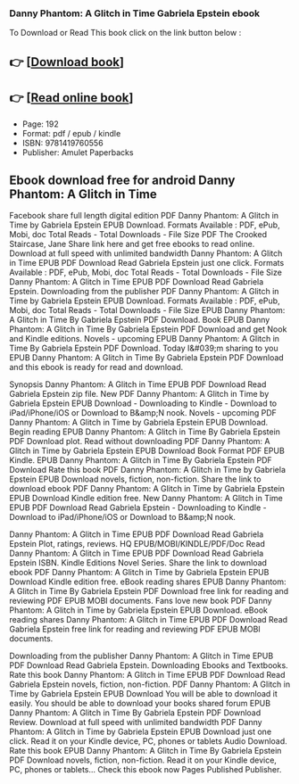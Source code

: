 ### Danny Phantom: A Glitch in Time Gabriela Epstein ebook

To Download or Read This book click on the link button below :

## 👉  [**[Download book](http://ebooksharez.info/download.php?group=book&from=github.com&id=676019&lnk=1081 "Download book")**]

## 👉  [**[Read online book](http://ebooksharez.info/download.php?group=book&from=github.com&id=676019&lnk=1081 "Read online book")**]


* Page: 192
* Format: pdf / epub / kindle
* ISBN: 9781419760556
* Publisher: Amulet Paperbacks



## Ebook download free for android Danny Phantom: A Glitch in Time 


Facebook share full length digital edition PDF Danny Phantom: A Glitch in Time by Gabriela Epstein EPUB Download. Formats Available : PDF, ePub, Mobi, doc Total Reads - Total Downloads - File Size PDF The Crooked Staircase, Jane Share link here and get free ebooks to read online. Download at full speed with unlimited bandwidth Danny Phantom: A Glitch in Time EPUB PDF Download Read Gabriela Epstein just one click. Formats Available : PDF, ePub, Mobi, doc Total Reads - Total Downloads - File Size Danny Phantom: A Glitch in Time EPUB PDF Download Read Gabriela Epstein. Downloading from the publisher PDF Danny Phantom: A Glitch in Time by Gabriela Epstein EPUB Download. Formats Available : PDF, ePub, Mobi, doc Total Reads - Total Downloads - File Size EPUB Danny Phantom: A Glitch in Time By Gabriela Epstein PDF Download. Book EPUB Danny Phantom: A Glitch in Time By Gabriela Epstein PDF Download and get Nook and Kindle editions. Novels - upcoming EPUB Danny Phantom: A Glitch in Time By Gabriela Epstein PDF Download. Today I&amp;#039;m sharing to you EPUB Danny Phantom: A Glitch in Time By Gabriela Epstein PDF Download and this ebook is ready for read and download.

Synopsis Danny Phantom: A Glitch in Time EPUB PDF Download Read Gabriela Epstein zip file. New PDF Danny Phantom: A Glitch in Time by Gabriela Epstein EPUB Download - Downloading to Kindle - Download to iPad/iPhone/iOS or Download to B&amp;amp;N nook. Novels - upcoming PDF Danny Phantom: A Glitch in Time by Gabriela Epstein EPUB Download. Begin reading EPUB Danny Phantom: A Glitch in Time By Gabriela Epstein PDF Download plot. Read without downloading PDF Danny Phantom: A Glitch in Time by Gabriela Epstein EPUB Download Book Format PDF EPUB Kindle. EPUB Danny Phantom: A Glitch in Time By Gabriela Epstein PDF Download Rate this book PDF Danny Phantom: A Glitch in Time by Gabriela Epstein EPUB Download novels, fiction, non-fiction. Share the link to download ebook PDF Danny Phantom: A Glitch in Time by Gabriela Epstein EPUB Download Kindle edition free. New Danny Phantom: A Glitch in Time EPUB PDF Download Read Gabriela Epstein - Downloading to Kindle - Download to iPad/iPhone/iOS or Download to B&amp;amp;N nook.

Danny Phantom: A Glitch in Time EPUB PDF Download Read Gabriela Epstein Plot, ratings, reviews. HQ EPUB/MOBI/KINDLE/PDF/Doc Read Danny Phantom: A Glitch in Time EPUB PDF Download Read Gabriela Epstein ISBN. Kindle Editions Novel Series. Share the link to download ebook PDF Danny Phantom: A Glitch in Time by Gabriela Epstein EPUB Download Kindle edition free. eBook reading shares EPUB Danny Phantom: A Glitch in Time By Gabriela Epstein PDF Download free link for reading and reviewing PDF EPUB MOBI documents. Fans love new book PDF Danny Phantom: A Glitch in Time by Gabriela Epstein EPUB Download. eBook reading shares Danny Phantom: A Glitch in Time EPUB PDF Download Read Gabriela Epstein free link for reading and reviewing PDF EPUB MOBI documents.

Downloading from the publisher Danny Phantom: A Glitch in Time EPUB PDF Download Read Gabriela Epstein. Downloading Ebooks and Textbooks. Rate this book Danny Phantom: A Glitch in Time EPUB PDF Download Read Gabriela Epstein novels, fiction, non-fiction. PDF Danny Phantom: A Glitch in Time by Gabriela Epstein EPUB Download You will be able to download it easily. You should be able to download your books shared forum EPUB Danny Phantom: A Glitch in Time By Gabriela Epstein PDF Download Review. Download at full speed with unlimited bandwidth PDF Danny Phantom: A Glitch in Time by Gabriela Epstein EPUB Download just one click. Read it on your Kindle device, PC, phones or tablets Audio Download. Rate this book EPUB Danny Phantom: A Glitch in Time By Gabriela Epstein PDF Download novels, fiction, non-fiction. Read it on your Kindle device, PC, phones or tablets... Check this ebook now Pages Published Publisher.





